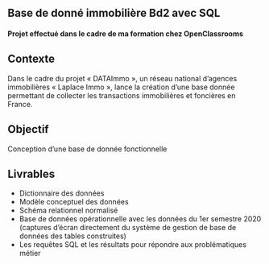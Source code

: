 ## Base de donné  immobilière Bd2 avec SQL
#### Projet effectué dans le cadre de ma formation chez OpenClassrooms
## Contexte
Dans le cadre du projet « DATAImmo », un réseau national d’agences immobilières « Laplace Immo », lance la création d’une base donnée permettant de collecter les transactions immobilières et foncières en France. 
## Objectif
Conception d’une base de donnée fonctionnelle
## Livrables
 - Dictionnaire des données
 - Modèle conceptuel des données
 - Schéma relationnel normalisé
 - Base de données opérationnelle avec les données du 1er semestre 2020 (captures d’écran directement du système de gestion de base de données des tables construites)
 - Les requêtes SQL et les résultats pour répondre aux problématiques métier
